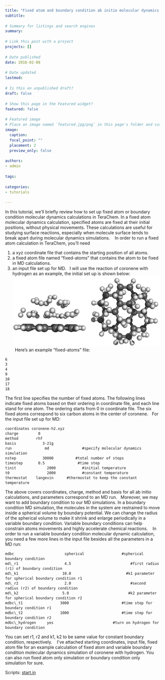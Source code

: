 ```yaml
---
title: "Fixed atom and boundary condition ab initio molecular dynamics (MD) with TeraChem"
subtitle: 

# Summary for listings and search engines
summary: 

# Link this post with a project
projects: []

# Date published
date: 2016-02-08

# Date updated
lastmod: 

# Is this an unpublished draft?
draft: false

# Show this page in the Featured widget?
featured: false

# Featured image
# Place an image named `featured.jpg/png` in this page's folder and customize its options here.
image:
  caption: 
  focal_point: ""
  placement: 2
  preview_only: false

authors:
- admin

tags:

categories:
- tutorials

---
```

In this tutorial, we’ll briefly review how to set up fixed atom or boundary condition molecular dynamics calculations in TeraChem. In a fixed atom molecular dynamics calculation, specified atoms are fixed at their initial positions, without physical movements. These calculations are useful for studying surface reactions, especially when molecule surface tends to break apart during molecular dynamics simulations. 
 
In order to run a fixed atom calculation in TeraChem, you’ll need 
1) a xyz coordinate file that contains the starting position of all atoms.
2) a fixed atom file named “fixed-atoms” that contains the atom to be fixed in MD calculations.
3) an input file set up for MD.
 
I will use the reaction of coronene with hydrogen as an example, the initial set up is shown below:
 
![](initial.png)
 
Here’s an example “fixed-atoms” file:
```
6      
3      
4
9
10
17
18
```
The first line specifies the number of fixed atoms.
The following lines indicate fixed atoms based on their ordering in coordinate file, and each line stand for one atom. The ordering starts from 0 in coordinate file. The six fixed atoms correspond to six carbon atoms in the center of coronene.
 
For the input file set up for MD:
```
coordinates coronene-h2.xyz
charge         0
method        rhf
basis            3-21g
run               md               #specify molecular dynamics simulation
nstep            30000          #total number of steps
timestep       0.5               #time step 
tinit              2000            #initial temperature
t0                 2000            #constant temperature
thermostat    langevin      #thermostat to keep the constant temperature
```
The above covers coordinates, charge, method and basis for all ab initio calculations, and parameters correspond to an MD run.
 
Moreover, we may want to add boundary condition to our MD simulations. In a boundary condition MD simulation, the molecules in the system are restrained to move inside a spherical volume by boundary potential. We can change the radius of the spherical volume to make it shrink and enlarge periodically in a variable boundary condition. Variable boundary conditions can help constrain atoms movements and highly accelerate chemical reactions. 
 
In order to run a variable boundary condition molecular dynamic calculation, you need a few more lines in the input file besides all the parameters in a MD run:
```
mdbc                       spherical                 #spherical boundary condition
md\_r1                     4.5                           #first radius (r1) of boundary condition
md\_k1                    10.0                         #k1 parameter for spherical boundary condition r1
md\_r2                     2.0                           #second radius (r2) of boundary condition
md\_k2                    5.0                           #k2 parameter for spherical boundary condition r2
mdbc\_t1                 3000                        #time step for boundary condition r1
mdbc\_t2                 1000                        #time step for boundary condition r2
mdbc\_hydrogen     yes                           #turn on hydrogen for boundary condition
```
You can set r1, r2 and k1, k2 to be same value for constant boundary condition, respectively. 
 
I’ve attached starting coordinates, input file, fixed atom file for an example calculation of fixed atom and variable boundary condition molecular dynamics simulation of coronene with hydrogen. You can also run fixed atom only simulation or boundary condition only simulation for sure. 

Scripts:
[start.in](start.in)
 
